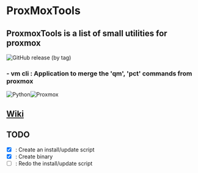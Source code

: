 # ProxMoxTools

## ProxmoxTools is a list of small utilities for proxmox


![GitHub release (by tag)](https://img.shields.io/github/downloads/Xenxia/ProxmoxTools/Download/total?color=229922&label=Download&style=flat-square)

### - vm cli : Application to merge the 'qm', 'pct' commands from proxmox 
![Python](https://img.shields.io/badge/Python-v3.7%5E-green?style=flat-square&logo=python&logoColor=00ccff)![Proxmox](https://img.shields.io/badge/Proxmox-v6.x%5E-yellow?style=flat-square&logo=proxmox)

## [Wiki](https://github.com/Xenxia/ProxmoxTool/wiki)

## TODO

- [x] : Create an install/update script
- [x] : Create binary
- [ ] : Redo the install/update script

## 
